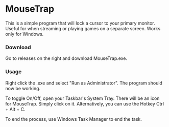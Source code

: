 # MouseTrap

This is a simple program that will lock a cursor to your primary monitor. Useful for when streaming or playing games on a separate screen.
Works only for Windows.

### Download

Go to releases on the right and download MouseTrap.exe. 

### Usage

Right click the .exe and select "Run as Administrator". The program should now be working.

To toggle On/Off, open your Taskbar's System Tray. There will be an icon for MouseTrap. Simply click on it.
Alternatively, you can use the Hotkey Ctrl + Alt + C.

To end the process, use Windows Task Manager to end the task.
